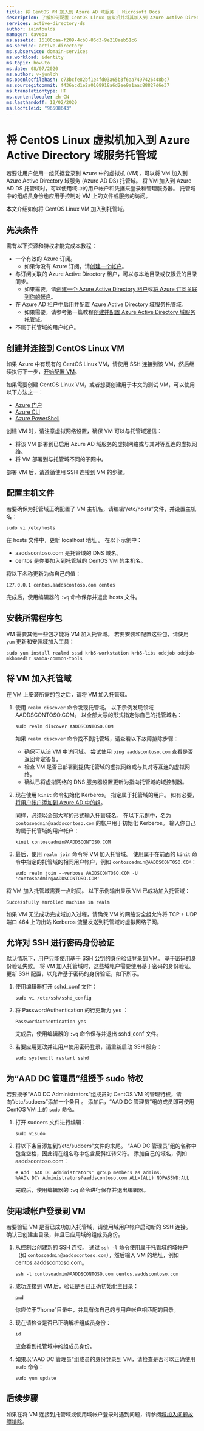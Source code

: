 ```yaml
---
title: 将 CentOS VM 加入到 Azure AD 域服务 | Microsoft Docs
description: 了解如何配置 CentOS Linux 虚拟机并将其加入到 Azure Active Directory 域服务托管域。
services: active-directory-ds
author: iainfoulds
manager: daveba
ms.assetid: 16100caa-f209-4cb0-86d3-9e218aeb51c6
ms.service: active-directory
ms.subservice: domain-services
ms.workload: identity
ms.topic: how-to
ms.date: 08/07/2020
ms.author: v-junlch
ms.openlocfilehash: c73bcfe82bf1e4fd03a65b3f6aa7497426448bc7
ms.sourcegitcommit: f436acd1e2a0108918a6d2ee9a1aac88827d6e37
ms.translationtype: HT
ms.contentlocale: zh-CN
ms.lasthandoff: 12/02/2020
ms.locfileid: "96508643"
---
```

# <a name="join-a-centos-linux-virtual-machine-to-an-azure-active-directory-domain-services-managed-domain"></a>将 CentOS Linux 虚拟机加入到 Azure Active Directory 域服务托管域

若要让用户使用一组凭据登录到 Azure 中的虚拟机 (VM)，可以将 VM 加入到 Azure Active Directory 域服务 (Azure AD DS) 托管域。 将 VM 加入到 Azure AD DS 托管域时，可以使用域中的用户帐户和凭据来登录和管理服务器。 托管域中的组成员身份也应用于控制对 VM 上的文件或服务的访问。

本文介绍如何将 CentOS Linux VM 加入到托管域。

## <a name="prerequisites"></a>先决条件

需有以下资源和特权才能完成本教程：

* 一个有效的 Azure 订阅。
    * 如果你没有 Azure 订阅，请[创建一个帐户](https://www.microsoft.com/china/azure/index.html?fromtype=cn)。
* 与订阅关联的 Azure Active Directory 租户，可以与本地目录或仅限云的目录同步。
    * 如果需要，请[创建一个 Azure Active Directory 租户][create-azure-ad-tenant]或[将 Azure 订阅关联到你的帐户][associate-azure-ad-tenant]。
* 在 Azure AD 租户中启用并配置 Azure Active Directory 域服务托管域。
    * 如果需要，请参考第一篇教程[创建并配置 Azure Active Directory 域服务托管域][create-azure-ad-ds-instance]。
* 不属于托管域的用户帐户。

## <a name="create-and-connect-to-a-centos-linux-vm"></a>创建并连接到 CentOS Linux VM

如果 Azure 中有现有的 CentOS Linux VM，请使用 SSH 连接到该 VM，然后继续执行下一步，[开始配置 VM](#configure-the-hosts-file)。

如果需要创建 CentOS Linux VM，或者想要创建用于本文的测试 VM，可以使用以下方法之一：

* [Azure 门户](../virtual-machines/linux/quick-create-portal.md)
* [Azure CLI](../virtual-machines/linux/quick-create-cli.md)
* [Azure PowerShell](../virtual-machines/linux/quick-create-powershell.md)

创建 VM 时，请注意虚拟网络设置，确保 VM 可以与托管域通信：

* 将该 VM 部署到已启用 Azure AD 域服务的虚拟网络或与其对等互连的虚拟网络。
* 将 VM 部署到与托管域不同的子网中。

部署 VM 后，请遵循使用 SSH 连接到 VM 的步骤。

## <a name="configure-the-hosts-file"></a>配置主机文件

若要确保为托管域正确配置了 VM 主机名，请编辑“/etc/hosts”文件，并设置主机名：

```console
sudo vi /etc/hosts
```

在 hosts 文件中，更新 localhost 地址 。 在以下示例中：

* aaddscontoso.com 是托管域的 DNS 域名。
* centos 是你要加入到托管域的 CentOS VM 的主机名。

将以下名称更新为你自己的值：

```console
127.0.0.1 centos.aaddscontoso.com centos
```

完成后，使用编辑器的 `:wq` 命令保存并退出 hosts 文件。

## <a name="install-required-packages"></a>安装所需程序包

VM 需要其他一些包才能将 VM 加入托管域。 若要安装和配置这些包，请使用 `yum` 更新和安装域加入工具：

```console
sudo yum install realmd sssd krb5-workstation krb5-libs oddjob oddjob-mkhomedir samba-common-tools
```

## <a name="join-vm-to-the-managed-domain"></a>将 VM 加入托管域

在 VM 上安装所需的包之后，请将 VM 加入托管域。

1. 使用 `realm discover` 命令发现托管域。 以下示例发现领域 AADDSCONTOSO.COM。 以全部大写的形式指定你自己的托管域名：

    ```console
    sudo realm discover AADDSCONTOSO.COM
    ```

   如果 `realm discover` 命令找不到托管域，请查看以下故障排除步骤：

    * 确保可从该 VM 中访问域。 尝试使用 `ping aaddscontoso.com` 查看是否返回肯定答复。
    * 检查 VM 是否已部署到提供托管域的虚拟网络或与其对等互连的虚拟网络。
    * 确认已将虚拟网络的 DNS 服务器设置更新为指向托管域的域控制器。

1. 现在使用 `kinit` 命令初始化 Kerberos。 指定属于托管域的用户。 如有必要，[将用户帐户添加到 Azure AD 中的组](../active-directory/fundamentals/active-directory-groups-members-azure-portal.md)。

    同样，必须以全部大写的形式输入托管域名。 在以下示例中，名为 `contosoadmin@aaddscontoso.com` 的帐户用于初始化 Kerberos。 输入你自己的属于托管域的用户帐户：

    ```console
    kinit contosoadmin@AADDSCONTOSO.COM
    ```

1. 最后，使用 `realm join` 命令将 VM 加入托管域。 使用属于在前面的 `kinit` 命令中指定的托管域的相同用户帐户，例如 `contosoadmin@AADDSCONTOSO.COM`：

    ```console
    sudo realm join --verbose AADDSCONTOSO.COM -U 'contosoadmin@AADDSCONTOSO.COM'
    ```

将 VM 加入托管域需要一点时间。 以下示例输出显示 VM 已成功加入托管域：

```output
Successfully enrolled machine in realm
```

如果 VM 无法成功完成域加入过程，请确保 VM 的网络安全组允许将 TCP + UDP 端口 464 上的出站 Kerberos 流量发送到托管域的虚拟网络子网。

## <a name="allow-password-authentication-for-ssh"></a>允许对 SSH 进行密码身份验证

默认情况下，用户只能使用基于 SSH 公钥的身份验证登录到 VM。 基于密码的身份验证失败。 将 VM 加入托管域时，这些域帐户需要使用基于密码的身份验证。 更新 SSH 配置，以允许基于密码的身份验证，如下所示。

1. 使用编辑器打开 sshd_conf 文件：

    ```console
    sudo vi /etc/ssh/sshd_config
    ```

1. 将 PasswordAuthentication 的行更新为 yes ：

    ```console
    PasswordAuthentication yes
    ```

    完成后，使用编辑器的 `:wq` 命令保存并退出 sshd_conf 文件。

1. 若要应用更改并让用户使用密码登录，请重新启动 SSH 服务：

    ```console
    sudo systemctl restart sshd
    ```

## <a name="grant-the-aad-dc-administrators-group-sudo-privileges"></a>为“AAD DC 管理员”组授予 sudo 特权

若要授予“AAD DC Administrators”组成员对 CentOS VM 的管理特权，请向“/etc/sudoers”添加一个条目 。 添加后，“AAD DC 管理员”组的成员即可使用 CentOS VM 上的 `sudo` 命令。

1. 打开 sudoers 文件进行编辑：

    ```console
    sudo visudo
    ```

1. 将以下条目添加到“/etc/sudoers”文件的末尾。 “AAD DC 管理员”组的名称中包含空格，因此请在组名称中包含反斜杠转义符。 添加自己的域名，例如 aaddscontoso.com：

    ```console
    # Add 'AAD DC Administrators' group members as admins.
    %AAD\ DC\ Administrators@aaddscontoso.com ALL=(ALL) NOPASSWD:ALL
    ```

    完成后，使用编辑器的 `:wq` 命令进行保存并退出编辑器。

## <a name="sign-in-to-the-vm-using-a-domain-account"></a>使用域帐户登录到 VM

若要验证 VM 是否已成功加入托管域，请使用域用户帐户启动新的 SSH 连接。 确认已创建主目录，并且已应用域的组成员身份。

1. 从控制台创建新的 SSH 连接。 通过 `ssh -l` 命令使用属于托管域的域帐户（如 `contosoadmin@aaddscontoso.com`），然后输入 VM 的地址，例如 centos.aaddscontoso.com。 

    ```console
    ssh -l contosoadmin@AADDSCONTOSO.com centos.aaddscontoso.com
    ```

1. 成功连接到 VM 后，验证是否已正确初始化主目录：

    ```console
    pwd
    ```

    你应位于“/home”目录中，并具有你自己的与用户帐户相匹配的目录。

1. 现在请检查是否已正确解析组成员身份：

    ```console
    id
    ```

    应会看到托管域中的组成员身份。

1. 如果以“AAD DC 管理员”组成员的身份登录到 VM，请检查是否可以正确使用 `sudo` 命令：

    ```console
    sudo yum update
    ```

## <a name="next-steps"></a>后续步骤

如果在将 VM 连接到托管域或使用域帐户登录时遇到问题，请参阅[域加入问题故障排除](join-windows-vm.md#troubleshoot-domain-join-issues)。

<!-- INTERNAL LINKS -->
[create-azure-ad-tenant]: ../active-directory/fundamentals/sign-up-organization.md
[associate-azure-ad-tenant]: ../active-directory/fundamentals/active-directory-how-subscriptions-associated-directory.md
[create-azure-ad-ds-instance]: tutorial-create-instance.md

